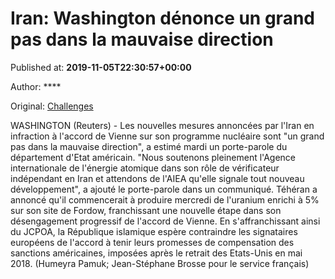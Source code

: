 
# Iran: Washington dénonce un grand pas dans la mauvaise direction

Published at: **2019-11-05T22:30:57+00:00**

Author: ****

Original: [Challenges](https://www.challenges.fr/monde/iran-washington-denonce-un-grand-pas-dans-la-mauvaise-direction_683321)

WASHINGTON (Reuters) - Les nouvelles mesures annoncées par l'Iran en infraction à l'accord de Vienne sur son programme nucléaire sont "un grand pas dans la mauvaise direction", a estimé mardi un porte-parole du département d'Etat américain.
"Nous soutenons pleinement l'Agence internationale de l'énergie atomique dans son rôle de vérificateur indépendant en Iran et attendons de l'AIEA qu'elle signale tout nouveau développement", a ajouté le porte-parole dans un communiqué.
Téhéran a annoncé qu'il commencerait à produire mercredi de l'uranium enrichi à 5% sur son site de Fordow, franchissant une nouvelle étape dans son désengagement progressif de l'accord de Vienne.
En s'affranchissant ainsi du JCPOA, la République islamique espère contraindre les signataires européens de l'accord à tenir leurs promesses de compensation des sanctions américaines, imposées après le retrait des Etats-Unis en mai 2018.
(Humeyra Pamuk; Jean-Stéphane Brosse pour le service français)
